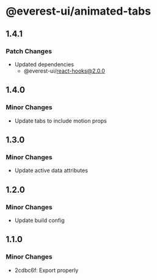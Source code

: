 # @everest-ui/animated-tabs

## 1.4.1

### Patch Changes

- Updated dependencies
  - @everest-ui/react-hooks@2.0.0

## 1.4.0

### Minor Changes

- Update tabs to include motion props

## 1.3.0

### Minor Changes

- Update active data attributes

## 1.2.0

### Minor Changes

- Update build config

## 1.1.0

### Minor Changes

- 2cdbc6f: Export properly
